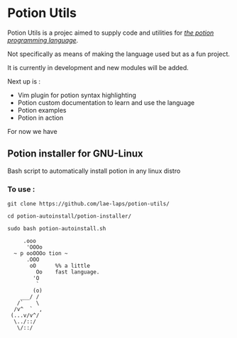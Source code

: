 # Potion Utils

Potion Utils is a projec aimed to supply code and utilities for *[the potion programming language](https://github.com/perl11/potion)*.

Not specifically as means of making the language used but as a fun project.

It is currently in development and new modules will be added.

Next up is :

 * Vim plugin for potion syntax highlighting
 * Potion custom documentation to learn and use the language
 * Potion examples
 * Potion in action

For now we have

## Potion installer for GNU-Linux

Bash script to automatically install potion in any linux distro

### To use : 
`git clone https://github.com/lae-laps/potion-utils/`    

`cd potion-autoinstall/potion-installer/`  

`sudo bash potion-autoinstall.sh`     

```
     .ooo
      'OOOo
  ~ p ooOOOo tion ~
      .OOO
       oO      %% a little
         Oo    fast language.
        'O
         `
        (o)
    ___/ /
   /`    \
  /v^  `  ,
 (...v/v^/
  \../::/
   \/::/
   ```
